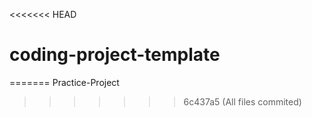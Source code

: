 <<<<<<< HEAD
# coding-project-template
=======
Practice-Project
>>>>>>> 6c437a5 (All files commited)
